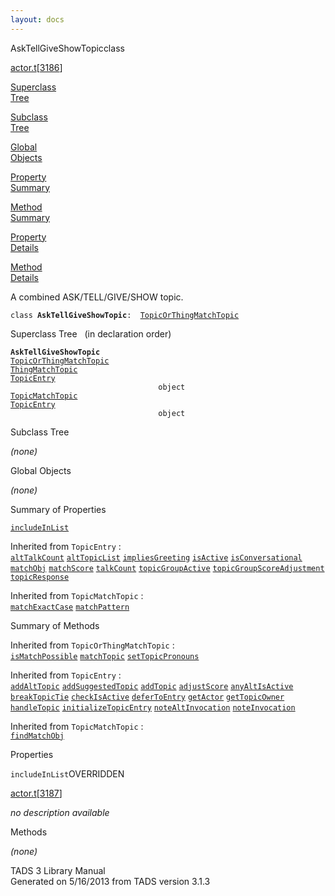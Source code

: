 ```yaml
---
layout: docs
---
```

<span class="title">AskTellGiveShowTopic</span><span class="type">class</span>

[actor.t](../file/actor.t.html)\[[3186](../source/actor.t.html#3186)\]

[Superclass  
Tree](#_SuperClassTree_)

[Subclass  
Tree](#_SubClassTree_)

[Global  
Objects](#_ObjectSummary_)

[Property  
Summary](#_PropSummary_)

[Method  
Summary](#_MethodSummary_)

[Property  
Details](#_Properties_)

[Method  
Details](#_Methods_)



A combined ASK/TELL/GIVE/SHOW topic.

`class `**`AskTellGiveShowTopic`**` :   `[`TopicOrThingMatchTopic`](../object/TopicOrThingMatchTopic.html)



<span id="_SuperClassTree_"></span>



<span class="hdln">Superclass Tree</span>   (in declaration order)



**`AskTellGiveShowTopic`**  
[`TopicOrThingMatchTopic`](../object/TopicOrThingMatchTopic.html)  
[`ThingMatchTopic`](../object/ThingMatchTopic.html)  
[`TopicEntry`](../object/TopicEntry.html)  
`                                 object`  
[`TopicMatchTopic`](../object/TopicMatchTopic.html)  
[`TopicEntry`](../object/TopicEntry.html)  
`                                 object`  
<span id="_SubClassTree_"></span>



<span class="hdln">Subclass Tree</span>  



*(none)* <span id="_ObjectSummary_"></span>



<span class="hdln">Global Objects</span>  



*(none)* <span id="_PropSummary_"></span>



<span class="hdln">Summary of Properties</span>  



[`includeInList`](#includeInList)





Inherited from `TopicEntry` :  
[`altTalkCount`](../object/TopicEntry.html#altTalkCount) [`altTopicList`](../object/TopicEntry.html#altTopicList) [`impliesGreeting`](../object/TopicEntry.html#impliesGreeting) [`isActive`](../object/TopicEntry.html#isActive) [`isConversational`](../object/TopicEntry.html#isConversational) [`matchObj`](../object/TopicEntry.html#matchObj) [`matchScore`](../object/TopicEntry.html#matchScore) [`talkCount`](../object/TopicEntry.html#talkCount) [`topicGroupActive`](../object/TopicEntry.html#topicGroupActive) [`topicGroupScoreAdjustment`](../object/TopicEntry.html#topicGroupScoreAdjustment) [`topicResponse`](../object/TopicEntry.html#topicResponse)

Inherited from `TopicMatchTopic` :  
[`matchExactCase`](../object/TopicMatchTopic.html#matchExactCase) [`matchPattern`](../object/TopicMatchTopic.html#matchPattern)



<span id="_MethodSummary_"></span>



<span class="hdln">Summary of Methods</span>  





Inherited from `TopicOrThingMatchTopic` :  
[`isMatchPossible`](../object/TopicOrThingMatchTopic.html#isMatchPossible) [`matchTopic`](../object/TopicOrThingMatchTopic.html#matchTopic) [`setTopicPronouns`](../object/TopicOrThingMatchTopic.html#setTopicPronouns)



Inherited from `TopicEntry` :  
[`addAltTopic`](../object/TopicEntry.html#addAltTopic) [`addSuggestedTopic`](../object/TopicEntry.html#addSuggestedTopic) [`addTopic`](../object/TopicEntry.html#addTopic) [`adjustScore`](../object/TopicEntry.html#adjustScore) [`anyAltIsActive`](../object/TopicEntry.html#anyAltIsActive) [`breakTopicTie`](../object/TopicEntry.html#breakTopicTie) [`checkIsActive`](../object/TopicEntry.html#checkIsActive) [`deferToEntry`](../object/TopicEntry.html#deferToEntry) [`getActor`](../object/TopicEntry.html#getActor) [`getTopicOwner`](../object/TopicEntry.html#getTopicOwner) [`handleTopic`](../object/TopicEntry.html#handleTopic) [`initializeTopicEntry`](../object/TopicEntry.html#initializeTopicEntry) [`noteAltInvocation`](../object/TopicEntry.html#noteAltInvocation) [`noteInvocation`](../object/TopicEntry.html#noteInvocation)

Inherited from `TopicMatchTopic` :  
[`findMatchObj`](../object/TopicMatchTopic.html#findMatchObj)



<span id="_Properties_"></span>



<span class="hdln">Properties</span>  



<span id="includeInList"></span>

`includeInList`<span class="rem">OVERRIDDEN</span>

[actor.t](../file/actor.t.html)\[[3187](../source/actor.t.html#3187)\]



*no description available*



<span id="_Methods_"></span>



<span class="hdln">Methods</span>  



*(none)*



TADS 3 Library Manual  
Generated on 5/16/2013 from TADS version 3.1.3


